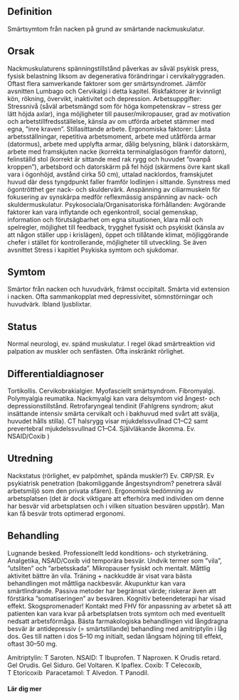 ## Definition

Smärtsymtom från nacken på grund av smärtande nackmuskulatur.

## Orsak

Nackmuskulaturens spänningstillstånd påverkas av såväl psykisk press, fysisk belastning liksom av degenerativa förändringar i cervikalryggraden. Oftast flera samverkande faktorer som ger smärtsyndromet. Jämför avsnitten Lumbago och Cervikalgi i detta kapitel.
Riskfaktorer är kvinnligt kön, rökning, övervikt, inaktivitet och depression.
Arbetsuppgifter: Stressnivå (såväl arbetsmängd som för höga kompetenskrav – stress ger lätt höjda axlar), inga möjligheter till pauser/mikropauser, grad av motivation och arbetstillfredsställelse, känsla av om utförda arbetet stämmer med egna, ”inre kraven”. Stillasittande arbete.
Ergonomiska faktorer: Låsta arbetsställningar, repetitiva arbetsmoment, arbete med utåtförda armar (datormus), arbete med upplyfta armar, dålig belysning, blänk i datorskärm, arbete med framskjuten nacke (korrekta terminalglasögon framför datorn), felinställd stol (korrekt är sittande med rak rygg och huvudet ”ovanpå kroppen”), arbetsbord och datorskärm på fel höjd (skärmens övre kant skall vara i ögonhöjd, avstånd cirka 50 cm), uttalad nacklordos, framskjutet huvud där dess tyngdpunkt faller framför lodlinjen i sittande.
Synstress med ögontrötthet ger nack- och skuldervärk. Anspänning av ciliarmuskeln för fokusering av synskärpa medför reflexmässig anspänning av nack- och skuldermuskulatur.
Psykosociala/Organisatoriska förhållanden: Avgörande faktorer kan vara inflytande och egenkontroll, social gemenskap, information och förutsägbarhet om egna situationen, klara mål och spelregler, möjlighet till feedback, trygghet fysiskt och psykiskt (känsla av att någon ställer upp i krislägen), öppet och tillåtande klimat, möjliggörande chefer i stället för kontrollerande, möjligheter till utveckling. Se även avsnittet Stress i kapitlet Psykiska symtom och sjukdomar.

## Symtom

Smärtor från nacken och huvudvärk, främst occipitalt. Smärta vid extension i nacken. Ofta sammankopplat med depressivitet, sömnstörningar och huvudvärk. Ibland ljusblixtar.

## Status

Normal neurologi, ev. spänd muskulatur. I regel ökad smärtreaktion vid palpation av muskler och senfästen. Ofta inskränkt rörlighet.

## Differentialdiagnoser

Tortikollis. Cervikobrakialgier. Myofasciellt smärtsyndrom. Fibromyalgi. Polymyalgia reumatika. Nackmyalgi kan vara delsymtom vid ångest- och depressionstillstånd. Retrofaryngeal tendinit (Fahlgrens syndrom; akut insättande intensiv smärta cervikalt och i bakhuvud med svårt att svälja, huvudet hålls stilla). CT halsrygg visar mjukdelssvullnad C1–C2 samt prevertebral mjukdelssvullnad C1–C4. Självläkande åkomma. Ev. NSAID/Coxib )

## Utredning

Nackstatus (rörlighet, ev palpömhet, spända muskler?) Ev. CRP/SR. Ev psykiatrisk penetration (bakomliggande ångestsyndrom? penetrera såväl arbetsmiljö som den privata sfären). Ergonomisk bedömning av arbetsplatsen (det är dock viktigare att efterhöra med individen om denne har besvär vid arbetsplatsen och i vilken situation besvären uppstår). Man kan få besvär trots optimerad ergonomi.

## Behandling

Lugnande besked. Professionellt ledd konditions- och styrketräning. Analgetika, NSAID/Coxib vid temporära besvär. Undvik termer som ”vila”, ”utsliten” och ”arbetsskada”. Mikropauser fysiskt och mentalt. Måttlig aktivitet bättre än vila. Träning + nackkudde är visat vara bästa behandlingen mot måttliga nackbesvär. Akupunktur kan vara smärtlindrande. Passiva metoder har begränsat värde; riskerar även att förstärka ”somatiseringen” av besvären. Kognitiv beteendeterapi har visad effekt. Skogspromenader!
Kontakt med FHV för anpassning av arbetet så att patienten kan vara kvar på arbetsplatsen trots symtom och med eventuellt nedsatt arbetsförmåga.
Bästa farmakologiska behandlingen vid långdragna besvär är antidepressiv (= smärtstillande) behandling med amitriptylin i låg dos. Ges till natten i dos 5–10 mg initialt, sedan långsam höjning till effekt, oftast 30–50 mg.


Amitriptylin: T Saroten.
NSAID: T Ibuprofen. T Naproxen. K Orudis retard. Gel Orudis. Gel Siduro. Gel Voltaren. K Ipaflex.
Coxib: T Celecoxib, T Etoricoxib 
Paracetamol: T Alvedon. T Panodil.

#### Lär dig mer

